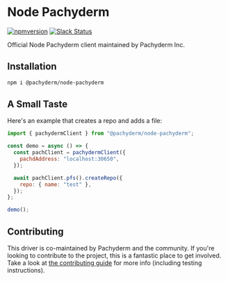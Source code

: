 # Node Pachyderm
[![npmversion](https://img.shields.io/npm/v/@pachyderm/node-pachyderm.svg)](https://www.npmjs.com/package/@pachyderm/node-pachyderm)
[![Slack Status](https://badge.slack.pachyderm.io/badge.svg)](http://slack.pachyderm.io)

Official Node Pachyderm client maintained by Pachyderm Inc.
## Installation 

```bash
npm i @pachyderm/node-pachyderm
```

## A Small Taste

Here's an example that creates a repo and adds a file:

```javascript
import { pachydermClient } from "@pachyderm/node-pachyderm";

const demo = async () => {
  const pachClient = pachydermClient({
    pachdAddress: "localhost:30650",
  });

  await pachClient.pfs().createRepo({
    repo: { name: "test" },
  });
};

demo();
```
## Contributing
This driver is co-maintained by Pachyderm and the community. If you're looking to contribute to the project, this is a fantastic place to get involved. Take a look at [the contributing guide](./contributing.md) for more info (including testing instructions).
